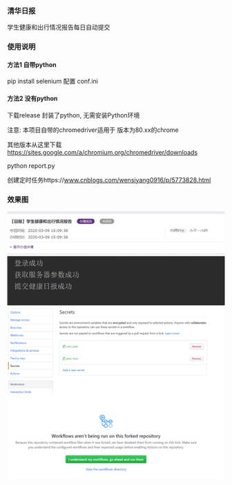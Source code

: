 ### 清华日报

学生健康和出行情况报告每日自动提交

### 使用说明

#### 方法1 自带python
pip install selenium
配置 conf.ini

#### 方法2 没有python 
下载release 封装了python, 无需安装Python环境

注意:
本项目自带的chromedriver适用于 版本为80.xx的chrome

其他版本从这里下载 https://sites.google.com/a/chromium.org/chromedriver/downloads

python report.py

创建定时任务https://www.cnblogs.com/wensiyang0916/p/5773828.html

### 效果图
![效果图1](https://github.com/naihaishy/TsinghuaDailyReport/blob/master/results/a.png) 
![效果图2](https://github.com/naihaishy/TsinghuaDailyReport/blob/master/results/b.png) 
![效果图3](https://github.com/naihaishy/TsinghuaDailyReport/blob/master/results/c.png) 
![效果图4](https://github.com/naihaishy/TsinghuaDailyReport/blob/master/results/d.png) 
